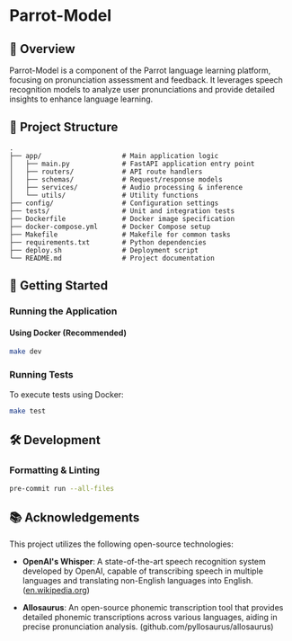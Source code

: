 # Parrot-Model

## 📖 Overview
Parrot-Model is a component of the Parrot language learning platform, focusing on pronunciation assessment and feedback. It leverages speech recognition models to analyze user pronunciations and provide detailed insights to enhance language learning.

## 📂 Project Structure
```
.
├── app/                    # Main application logic
│   ├── main.py             # FastAPI application entry point
│   ├── routers/            # API route handlers
│   ├── schemas/            # Request/response models
│   ├── services/           # Audio processing & inference
│   └── utils/              # Utility functions
├── config/                 # Configuration settings
├── tests/                  # Unit and integration tests
├── Dockerfile              # Docker image specification
├── docker-compose.yml      # Docker Compose setup
├── Makefile                # Makefile for common tasks
├── requirements.txt        # Python dependencies
├── deploy.sh               # Deployment script
└── README.md               # Project documentation
```

## 🚀 Getting Started

### Running the Application
#### Using Docker (Recommended)
```sh
make dev
```

### Running Tests
To execute tests using Docker:
```sh
make test
```

## 🛠 Development

### Formatting & Linting
```sh
pre-commit run --all-files
```

## 📚 Acknowledgements
This project utilizes the following open-source technologies:

- **OpenAI's Whisper**: A state-of-the-art speech recognition system developed by OpenAI, capable of transcribing speech in multiple languages and translating non-English languages into English. ([en.wikipedia.org](https://en.wikipedia.org/wiki/Whisper_%28speech_recognition_system%29?utm_source=chatgpt.com))

- **Allosaurus**: An open-source phonemic transcription tool that provides detailed phonemic transcriptions across various languages, aiding in precise pronunciation analysis. (github.com/pyllosaurus/allosaurus)

